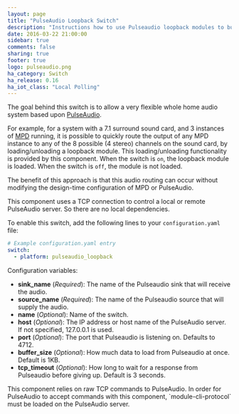 ```yaml
---
layout: page
title: "PulseAudio Loopback Switch"
description: "Instructions how to use Pulseaudio loopback modules to build a flexible whole-home audio system."
date: 2016-03-22 21:00:00
sidebar: true
comments: false
sharing: true
footer: true
logo: pulseaudio.png
ha_category: Switch
ha_release: 0.16
ha_iot_class: "Local Polling"
---
```



The goal behind this switch is to allow a very flexible whole home audio system based upon [PulseAudio](https://www.freedesktop.org/wiki/Software/PulseAudio/).

For example, for a system with a 7.1 surround sound card, and 3 instances of [MPD](https://www.musicpd.org/) running, it is possible to quickly route the output of any MPD instance to any of the 8 possible (4 stereo) channels on the sound card, by loading/unloading a loopback module. This loading/unloading functionality is provided by this component. When the switch is `on`, the loopback module is loaded.  When the switch is `off`, the module is not loaded.

The benefit of this approach is that this audio routing can occur without modifying the design-time configuration of MPD or PulseAudio.

This component uses a TCP connection to control a local or remote PulseAudio server. So there are no local dependencies.

To enable this switch, add the following lines to your `configuration.yaml` file:

```yaml
# Example configuration.yaml entry
switch:
  - platform: pulseaudio_loopback
```

Configuration variables:

- **sink_name** (*Required*): The name of the Pulseaudio sink that will receive the audio.
- **source_name** (*Required*): The name of the Pulseaudio source that will supply the audio.
- **name** (*Optional*): Name of the switch.
- **host** (*Optional*): The IP address or host name of the PulseAudio server.  If not specified, 127.0.0.1 is used.
- **port** (*Optional*): The port that Pulseaudio is listening on.  Defaults to 4712.
- **buffer_size** (*Optional*): How much data to load from Pulseaudio at once. Default is 1KB.
- **tcp_timeout** (*Optional*): How long to wait for a response from Pulseaudio before giving up. Default is 3 seconds.

<p class='note warning'>
This component relies on raw TCP commands to PulseAudio. In order for PulseAudio to accept commands with this component, `module-cli-protocol` must be loaded on the PulseAudio server.
</p>

